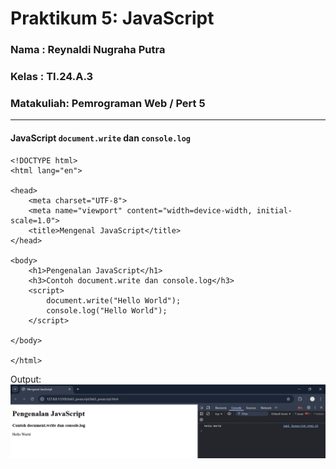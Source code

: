 # Praktikum 5: JavaScript

### Nama      : Reynaldi Nugraha Putra
### Kelas     : TI.24.A.3
### Matakuliah: Pemrograman Web / Pert 5
___________________________________________________________________________________

#### JavaScript ```document.write``` dan `console.log`
```
<!DOCTYPE html>
<html lang="en">

<head>
    <meta charset="UTF-8">
    <meta name="viewport" content="width=device-width, initial-scale=1.0">
    <title>Mengenal JavaScript</title>
</head>

<body>
    <h1>Pengenalan JavaScript</h1>
    <h3>Contoh document.write dan console.log</h3>
    <script>
        document.write("Hello World");
        console.log("Hello World");
    </script>

</body>

</html>
```

Output:
![image](img/1.png)
